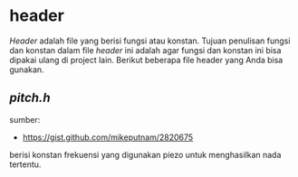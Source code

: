 # header

_Header_ adalah file yang berisi fungsi atau konstan. Tujuan penulisan fungsi dan konstan dalam file _header_ ini adalah agar fungsi dan konstan ini bisa dipakai ulang di project lain. Berikut beberapa file header yang Anda bisa gunakan.

## _pitch.h_
sumber:
- https://gist.github.com/mikeputnam/2820675

berisi konstan frekuensi yang digunakan piezo untuk menghasilkan nada tertentu.

